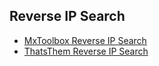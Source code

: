 ## Reverse IP Search
- [MxToolbox Reverse IP Search](https://mxtoolbox.com/ReverseLookup.aspx)
- [ThatsThem Reverse IP Search](https://thatsthem.com/reverse-ip-lookup)